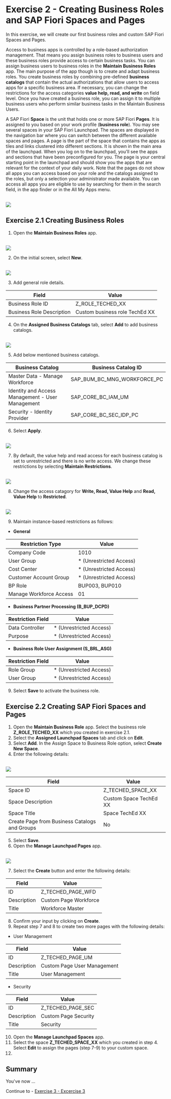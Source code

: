 # Exercise 2 - Creating Business Roles and SAP Fiori Spaces and Pages

In this exercise, we will create our first business roles and custom SAP Fiori Spaces and Pages. 

Access to business apps is controlled by a role-based authorization management. That means you assign business roles to business users and these business roles provide access to certain business tasks. You can assign business users to business roles in the __Maintain Business Roles__ app. The main purpose of the app though is to create and adapt business roles. You create business roles by combining pre-defined __business catalogs__ that contain the actual authorizations that allow users to access apps for a specific business area. If necessary, you can change the restrictions for the access categories __value help, read, and write__ on field level. Once you have created a business role, you can assign it to multiple business users who perform similar business tasks in the Maintain Business Users.

A SAP Fiori __Space__ is the unit that holds one or more SAP Fiori __Pages__. It is assigned to you based on your work profile (__business role__). You may see several spaces in your SAP Fiori Launchpad. The spaces are displayed in the navigation bar where you can switch between the different available spaces and pages. A page is the part of the space that contains the apps as tiles and links clustered into different sections. It is shown in the main area of the launchpad. When you log on to the launchpad, you'll see the apps and sections that have been preconfigured for you. The page is your central starting point in the launchpad and should show you the apps that are relevant for the context of your daily work. Note that the pages do not show all apps you can access based on your role and the catalogs assigned to the roles, but only a selection your administrator made available. You can access all apps you are eligible to use by searching for them in the search field, in the app finder or in the All My Apps menu.

<br>![](https://github.com/SAP-samples/teched2023-DT167/blob/8157e3b9c4d6d66b66e26d91c39e95001cb8e117/exercises/ex2/images/Business_roles_Spaces_Pages.png)

## Exercise 2.1 Creating Business Roles

1. Open the __Maintain Business Roles__ app.

<br>![](https://github.com/SAP-samples/teched2023-DT167/blob/1a19d0889871d23432de471be513acf1a0f7bb5a/exercises/ex2/images/Maintain_business_roles.png)

2. On the initial screen, select __New__.

<br>![](https://github.com/SAP-samples/teched2023-DT167/blob/93fb7756cfedfc8c3415499059b0d7bbf5a75248/exercises/ex2/images/Maintain_business_roles_new.png)

3. Add general role details.

Field  | Value
------------- | -------------
Business Role ID | Z_ROLE_TECHED_XX
Business Role Description  | Custom business role TechEd XX

4. On the __Assigned Business Catalogs__ tab, select __Add__ to add business catalogs.

<br>![](https://github.com/SAP-samples/teched2023-DT167/blob/355ffe6f4126c879d083124bd3ca6f79d1e0ba42/exercises/ex2/images/Add_business_catalogs.png)

5. Add below mentioned business catalogs.

Business Catalog  | Business Catalog ID
------------- | -------------
Master Data - Manage Workforce | SAP_BUM_BC_MNG_WORKFORCE_PC
Identity and Access Management - User Management  | SAP_CORE_BC_IAM_UM
Security - Identity Provider  | SAP_CORE_BC_SEC_IDP_PC

6. Select __Apply__.

<br>![](https://github.com/SAP-samples/teched2023-DT167/blob/80a4cb0a97882d3da88c479b594d8b292d55fab4/exercises/ex2/images/Add_business_catalogs_apply.png)

7. By default, the value help and read access for each business catalog is set to unrestricted and there is no write access. We change these restrictions by selecting __Maintain Restrictions__.

<br>![](https://github.com/SAP-samples/teched2023-DT167/blob/f4c37ca3316c5a579bdfc90ba0032f0b2fef694e/exercises/ex2/images/Maintain_restrictions.png)

8. Change the access catagory for __Write, Read, Value Help__ and __Read, Value Help__ to __Restricted__.

<br>![](https://github.com/SAP-samples/teched2023-DT167/blob/c4ea04ddaf20b47204e4a639f32da2614d38bb84/exercises/ex2/images/Access_categories.png)

9. Maintain instance-based restrictions as follows:

* __General__

Restriction Type  | Value
------------- | -------------
Company Code | 1010
User Group  | * (Unrestricted Access)
Cost Center  | * (Unrestricted Access)
Customer Account Group  | * (Unrestricted Access)
BP Role  | BUP003, BUP010
Manage Workforce Access  | 01

* __Business Partner Processing (B_BUP_DCPD)__

Restriction Field  | Value
------------- | -------------
Data Controller | * (Unrestricted Access)
Purpose  | * (Unrestricted Access)

* __Business Role User Assignment (S_BRL_ASG)__

Restriction Field  | Value
------------- | -------------
Role Group | * (Unrestricted Access)
User Group  | * (Unrestricted Access)

9. Select __Save__ to activate the business role.

## Exercise 2.2 Creating SAP Fiori Spaces and Pages

1. Open the __Maintain Business Role__ app. Select the business role __Z_ROLE_TECHED_XX__ which you created in exercise 2.1.
2. Select the __Assigned Launchpad Spaces__ tab and click on __Edit__.
3. Select __Add__. In the Assign Space to Business Role option, select __Create New Space__.
4. Enter the following details:

<br>![](https://github.com/SAP-samples/teched2023-DT167/blob/d9a1574a1fca4aaf3bdfe3cab0fda4891d3e2bc1/exercises/ex2/images/Add_launchpad_space.png)

Field  | Value
------------- | -------------
Space ID | Z_TECHED_SPACE_XX
Space Description  | Custom Space TechEd XX
Space Title  | Space TechEd XX
Create Page from Business Catalogs and Groups  | No

5. Select __Save__.
6. Open the __Manage Launchpad Pages__ app.

<br>![](https://github.com/SAP-samples/teched2023-DT167/blob/d00c7f190df601e0244efd6e86280cd02e3cc6c0/exercises/ex2/images/Manage_launchpad_pages.png)

7. Select the __Create__ button and enter the following details:

Field  | Value
------------- | -------------
ID | Z_TECHED_PAGE_WFD
Description  | Custom Page Workforce
Title  | Workforce Master

8. Confirm your input by clicking on __Create__.
9. Repeat step 7 and 8 to create two more pages with the following details:

* User Management

Field  | Value
------------- | -------------
ID | Z_TECHED_PAGE_UM
Description  | Custom Page User Management
Title  | User Management

* Security

Field  | Value
------------- | -------------
ID | Z_TECHED_PAGE_SEC
Description  | Custom Page Security
Title  | Security

10. Open the __Manage Launchpad Spaces__ app.
11. Select the space __Z_TECHED_SPACE_XX__ which you created in step 4. Select __Edit__ to assign the pages (step 7-9) to your custom space.
12. 

## Summary

You've now ...

Continue to - [Exercise 3 - Excercise 3 ](../ex3/README.md)

